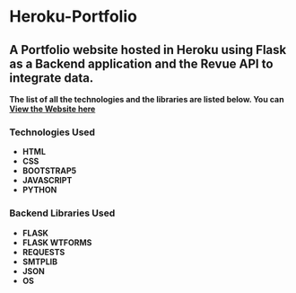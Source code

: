 # Heroku-Portfolio

## A Portfolio website hosted in <b>Heroku</b> using <b>Flask<b/> as a Backend application and the <b>Revue API</b> to integrate data. 
The list of all the technologies and the libraries are listed below. You can <a href="https://snehangsu-de.herokuapp.com">View the Website here</a>


### Technologies Used
* HTML
* CSS
* BOOTSTRAP5
* JAVASCRIPT
* PYTHON

### Backend Libraries Used
* FLASK
* FLASK WTFORMS
* REQUESTS
* SMTPLIB
* JSON
* OS
